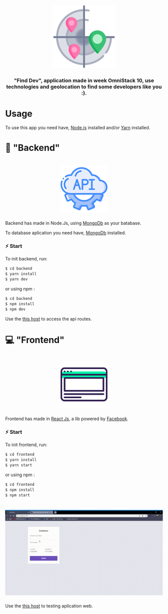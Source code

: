 <h1 align="center">
    <img src="./assets/scan.svg" width="200px" />
</h1>

<h3 align="center">
    "Find Dev", application made in week OmniStack 10, 
    use technologies and geolocation to find some developers like you :).
</h3>

# Usage

To use this app you need have, [Node.js](https://nodejs.org/en/) installed and/or [Yarn](https://yarnpkg.com/lang/en/) installed.

# 💾 "Backend"

<h1 align="center">
    <img src="./assets/api.svg" width="150px" />
</h1>

Backend has made in Node.Js, using [MongoDb](https://www.mongodb.com/) as your batabase.

To database aplication you need have, [MongoDb](https://www.mongodb.com/) installed.

### ⚡️ Start

To init backend, run:

```bash
$ cd backend
$ yarn install
$ yarn dev
```

or using npm :

```bash
$ cd backend
$ npm install
$ npm dev
```

Use the [this host](http://localhost:3001) to access the api routes.

# 💻 "Frontend"

<h1 align="center">
    <img src="./assets/browser.svg" width="150px" />
</h1>

Frontend has made in [React Js](https://pt-br.reactjs.org/), a lib powered by [Facebook](https://developers.facebook.com/?locale=pt_BR).

### ⚡️ Start

To init frontend, run:

```bash
$ cd frontend
$ yarn install
$ yarn start
```

or using npm :

```bash
$ cd frontend
$ npm install
$ npm start
```

<h1 align="center">
    <img src="./assets/find-devs.gif" width="800px" />
</h1

Use the [this host](http://localhost:3000) to testing aplication web.
